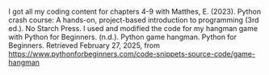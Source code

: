 I got all my coding content for chapters 4-9 with 
Matthes, E. (2023). Python crash course: A hands-on, project-based introduction to programming (3rd ed.). No Starch Press.
I used and modified the code for my hangman game with
Python for Beginners. (n.d.). Python game hangman. Python for Beginners. Retrieved February 27, 2025, from https://www.pythonforbeginners.com/code-snippets-source-code/game-hangman
